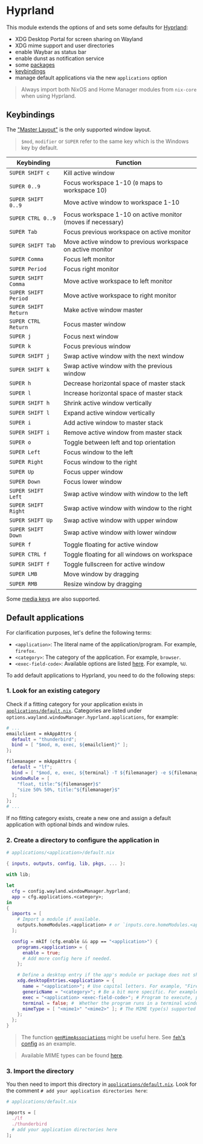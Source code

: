 # Hyprland

This module extends the options of and sets some defaults for [Hyprland](https://hyprland.org/):

- XDG Desktop Portal for screen sharing on Wayland
- XDG mime support and user directories
- enable Waybar as status bar
- enable dunst as notification service
- some [packages](./packages.nix)
- [keybindings](./binds/default.nix)
- manage default applications via the new `applications` option

> Always import both NixOS and Home Manager modules from `nix-core` when using Hyprland.

## Keybindings

The ["Master Layout"](https://wiki.hyprland.org/Configuring/Master-Layout/) is the only supported window layout.

> `$mod`, `modifier` or `SUPER` refer to the same key which is the Windows key by default.

Keybinding | Function
---|---
`SUPER SHIFT c` | Kill active window
`SUPER 0..9` | Focus workspace 1-10 (`0` maps to workspace 10)
`SUPER SHIFT 0..9` | Move active window to workspace 1-10
`SUPER CTRL 0..9` | Focus workspace 1-10 on active monitor (moves if necessary)
`SUPER Tab` | Focus previous workspace on active monitor
`SUPER SHIFT Tab` | Move active window to previous workspace on active monitor
`SUPER Comma` | Focus left monitor
`SUPER Period` | Focus right monitor
`SUPER SHIFT Comma` |  Move active workspace to left monitor
`SUPER SHIFT Period` | Move active workspace to right monitor
`SUPER SHIFT Return` | Make active window master
`SUPER CTRL Return` | Focus master window
`SUPER j` | Focus next window
`SUPER k` | Focus previous window
`SUPER SHIFT j` | Swap active window with the next window
`SUPER SHIFT k` | Swap active window with the previous window
`SUPER h` | Decrease horizontal space of master stack
`SUPER l` | Increase horizontal space of master stack
`SUPER SHIFT h` | Shrink active window vertically
`SUPER SHIFT l` | Expand active window vertically
`SUPER i` | Add active window to master stack
`SUPER SHIFT i` | Remove active window from master stack
`SUPER o` | Toggle between left and top orientation
`SUPER Left` | Focus window to the left
`SUPER Right` | Focus window to the right
`SUPER Up` | Focus upper window
`SUPER Down` | Focus lower window
`SUPER SHIFT Left` | Swap active window with window to the left
`SUPER SHIFT Right` | Swap active window with window to the right
`SUPER SHIFT Up` | Swap active window with upper window
`SUPER SHIFT Down` | Swap active window with lower window
`SUPER f` | Toggle floating for active window
`SUPER CTRL f` | Toggle floating for all windows on workspace
`SUPER SHIFT f` | Toggle fullscreen for active window
`SUPER LMB` | Move window by dragging
`SUPER RMB` | Resize window by dragging

Some [media keys](./binds/mediakeys.nix) are also supported.

## Default applications

For clarification purposes, let's define the following terms:

- `<application>`: The literal name of the application/program. For example, `firefox`.
- `<category>`: The category of the application. For example, `browser`.
- `<exec-field-code>`: Available options are listed [here](https://specifications.freedesktop.org/desktop-entry-spec/latest/exec-variables.html). For example, `%U`.

To add default applications to Hyprland, you need to do the following steps:

### 1. Look for an existing category

Check if a fitting category for your application exists in [`applications/default.nix`](./applications/default.nix).
Categories are listed under `options.wayland.windowManager.hyprland.applications`, for example:

```nix
# ...
emailclient = mkAppAttrs {
  default = "thunderbird";
  bind = [ "$mod, m, exec, ${emailclient}" ];
};

filemanager = mkAppAttrs {
  default = "lf";
  bind = [ "$mod, e, exec, ${terminal} -T ${filemanager} -e ${filemanager}" ];
  windowRule = [
    "float, title:^${filemanager}$"
    "size 50% 50%, title:^${filemanager}$"
  ];
};
# ...
```

If no fitting category exists, create a new one and assign a default application with optional binds and window rules.

### 2. Create a directory to configure the application in

```nix
# applications/<application>/default.nix

{ inputs, outputs, config, lib, pkgs, ... }:

with lib;

let
  cfg = config.wayland.windowManager.hyprland;
  app = cfg.applications.<category>;
in
{
  imports = [
    # Import a module if available.
    outputs.homeModules.<application> # or `inputs.core.homeModules.<application>`
  ];

  config = mkIf (cfg.enable && app == "<application>") {
    programs.<application> = {
      enable = true;
      # Add more config here if needed.
    };

    # Define a desktop entry if the app's module or package does not ship with one
    xdg.desktopEntries.<application> = {
      name = "<application>"; # Use capital letters. For example, "Firefox".
      genericName = "<category>"; # Be a bit more specific. For example, "Web Browser".
      exec = "<application> <exec-field-code>"; # Program to execute, possibly with arguments.
      terminal = false; #  Whether the program runs in a terminal window.
      mimeType = [ "<mime1>" "<mime2>" ]; # The MIME type(s) supported by this application. For example, "text/html".
    };
  };
}
```

> The function [`genMimeAssociations`](./applications/genMimeAssociations.nix) might be useful here. See [`feh`'s config](./applications/feh/default.nix) as an example.

> Available MIME types can be found [here](https://www.iana.org/assignments/media-types/media-types.xhtml).

### 3. Import the directory

You then need to import this directory in [`applications/default.nix`](./applications/default.nix).
Look for the comment `# add your application directories here`:

```nix
# applications/default.nix

imports = [
  ./lf
  ./thunderbird
  # add your application directories here
];
```
